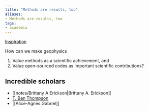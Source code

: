 ```yaml
---
title: "Methods are results, too"
aliases:
- Methods are results, too
tags:
- academia
---
```


[Inspiration](https://onlinelibrary.wiley.com/doi/10.1002/hyp.14266)

How can we make geophysics
1. Value methods as a scientific achievement, and
2. Value open-sourced codes as important scientific contributions?

## Incredible scholars

- [[notes/Brittany A Erickson|Brittany A. Erickson]]
- [T. Ben Thompson](tbenthompson.com/)
- [[Alice-Agnes Gabriel]] 
